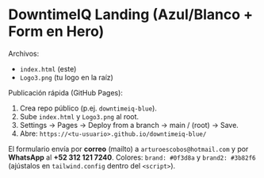 # DowntimeIQ Landing (Azul/Blanco + Form en Hero)

Archivos:
- `index.html` (este)
- `Logo3.png` (tu logo en la raíz)

Publicación rápida (GitHub Pages):
1. Crea repo público (p.ej. `downtimeiq-blue`).
2. Sube `index.html` y `Logo3.png` al root.
3. Settings → Pages → Deploy from a branch → main / (root) → Save.
4. Abre: `https://<tu-usuario>.github.io/downtimeiq-blue/`

El formulario envía por **correo** (mailto) a `arturoescobos@hotmail.com` y por **WhatsApp** al **+52 312 121 7240**.
Colores: `brand: #0f3d8a` y `brand2: #3b82f6` (ajústalos en `tailwind.config` dentro del `<script>`).
